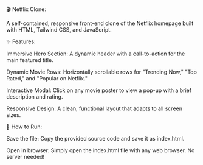 🎬 Netflix Clone:

A self-contained, responsive front-end clone of the Netflix homepage built with HTML, Tailwind CSS, and JavaScript.

✨ Features:

Immersive Hero Section: A dynamic header with a call-to-action for the main featured title.

Dynamic Movie Rows: Horizontally scrollable rows for "Trending Now," "Top Rated," and "Popular on Netflix."

Interactive Modal: Click on any movie poster to view a pop-up with a brief description and rating.

Responsive Design: A clean, functional layout that adapts to all screen sizes.

🚀 How to Run:

Save the file: Copy the provided source code and save it as index.html.

Open in browser: Simply open the index.html file with any web browser. No server needed!
